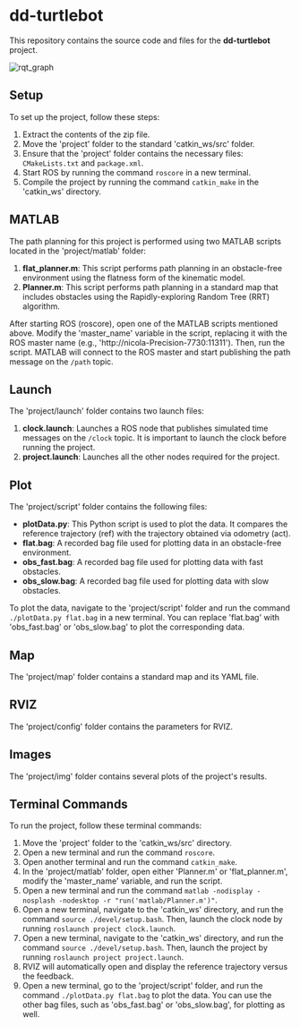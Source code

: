 # dd-turtlebot

This repository contains the source code and files for the **dd-turtlebot** project.

![rqt_graph](https://github.com/nicolazande/dd-turtlebot/assets/115359494/0cb1f4d7-4aa8-42c0-8dfe-cf8677c0bce1)


## Setup

To set up the project, follow these steps:

1. Extract the contents of the zip file.
2. Move the 'project' folder to the standard 'catkin_ws/src' folder.
3. Ensure that the 'project' folder contains the necessary files: `CMakeLists.txt` and `package.xml`.
4. Start ROS by running the command `roscore` in a new terminal.
5. Compile the project by running the command `catkin_make` in the 'catkin_ws' directory.

## MATLAB

The path planning for this project is performed using two MATLAB scripts located in the 'project/matlab' folder:

1. **flat_planner.m**: This script performs path planning in an obstacle-free environment using the flatness form of the kinematic model.
2. **Planner.m**: This script performs path planning in a standard map that includes obstacles using the Rapidly-exploring Random Tree (RRT) algorithm.

After starting ROS (roscore), open one of the MATLAB scripts mentioned above. Modify the 'master_name' variable in the script, replacing it with the ROS master name (e.g., 'http://nicola-Precision-7730:11311'). Then, run the script. MATLAB will connect to the ROS master and start publishing the path message on the `/path` topic.

## Launch

The 'project/launch' folder contains two launch files:

1. **clock.launch**: Launches a ROS node that publishes simulated time messages on the `/clock` topic. It is important to launch the clock before running the project.
2. **project.launch**: Launches all the other nodes required for the project.

## Plot

The 'project/script' folder contains the following files:

- **plotData.py**: This Python script is used to plot the data. It compares the reference trajectory (ref) with the trajectory obtained via odometry (act).
- **flat.bag**: A recorded bag file used for plotting data in an obstacle-free environment.
- **obs_fast.bag**: A recorded bag file used for plotting data with fast obstacles.
- **obs_slow.bag**: A recorded bag file used for plotting data with slow obstacles.

To plot the data, navigate to the 'project/script' folder and run the command `./plotData.py flat.bag` in a new terminal. You can replace 'flat.bag' with 'obs_fast.bag' or 'obs_slow.bag' to plot the corresponding data.

## Map

The 'project/map' folder contains a standard map and its YAML file.

## RVIZ

The 'project/config' folder contains the parameters for RVIZ.

## Images

The 'project/img' folder contains several plots of the project's results.

## Terminal Commands

To run the project, follow these terminal commands:

1. Move the 'project' folder to the 'catkin_ws/src' directory.
2. Open a new terminal and run the command `roscore`.
3. Open another terminal and run the command `catkin_make`.
4. In the 'project/matlab' folder, open either 'Planner.m' or 'flat_planner.m', modify the 'master_name' variable, and run the script.
5. Open a new terminal and run the command `matlab -nodisplay -nosplash -nodesktop -r "run('matlab/Planner.m')"`.
6. Open a new terminal, navigate to the 'catkin_ws' directory, and run the command `source ./devel/setup.bash`. Then, launch the clock node by running `roslaunch project clock.launch`.
7. Open a new terminal, navigate to the 'catkin_ws' directory, and run the command `source ./devel/setup.bash`. Then, launch the project by running `roslaunch project project.launch`.
8. RVIZ will automatically open and display the reference trajectory versus the feedback.
9. Open a new terminal, go to the 'project/script' folder, and run the command `./plotData.py flat.bag` to plot the data. You can use the other bag files, such as 'obs_fast.bag' or 'obs_slow.bag', for plotting as well.
